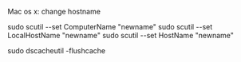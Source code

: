 Mac os x: change hostname


sudo scutil --set ComputerName "newname"
sudo scutil --set LocalHostName "newname"
sudo scutil --set HostName "newname"


sudo dscacheutil -flushcache
